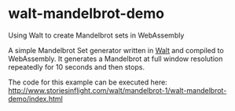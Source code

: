 # walt-mandelbrot-demo
Using Walt to create Mandelbrot sets in WebAssembly

A simple Mandelbrot Set generator written in [Walt](https://github.com/ballercat/walt) and compiled to WebAssembly. It generates a Mandelbrot at full window resolution repeatedly for 10 seconds and then stops.

The code for this example can be executed here: <http://www.storiesinflight.com/walt/mandelbrot-1/walt-mandelbrot-demo/index.html>
